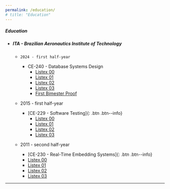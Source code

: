 ```yaml
---
permalink: /education/
# title: "Education"
---
```


##### __Education__
- ##### ITA - Brazilian Aeronautics Institute of Technology
  - ```2024 - first half-year```
    - CE-240 - Database Systems Design
      - [Listex 00](https://stra-uss.github.io/assets/ita/ce-240/listex00.pdf)
      - [Listex 01](https://stra-uss.github.io/assets/ita/ce-240/listex01.pdf)
      - [Listex 02](https://stra-uss.github.io/assets/ita/ce-240/listex02.pdf)
      - [Listex 03](https://stra-uss.github.io/assets/ita/ce-240/listex03.pdf)
      - [First Bimester Proof](https://stra-uss.github.io/assets/ce-240-projeto-de-sistemas-de-banco-de-dados-prova-01.pdf)
        
  - 2015 - first half-year
    - [CE-229 - Software Testing]{: .btn .btn--info}
      - [Listex 00](https://stra-uss.github.io/assets/ita/ce-229/listex00.pdf)
      - [Listex 01](https://stra-uss.github.io/assets/ita/ce-229/listex01.pdf)
      - [Listex 02](https://stra-uss.github.io/assets/ita/ce-229/listex02.pdf)
      - [Listex 03](https://stra-uss.github.io/assets/ita/ce-229/listex03.pdf)
 
  - 2011 - second half-year 
     - [CE-230 - Real-Time Embedding Systems]{: .btn .btn--info}
      - [Listex 00](https://stra-uss.github.io/assets/ita/ce-230/listex00.pdf)
      - [Listex 01](https://stra-uss.github.io/assets/ita/ce-230/listex01.pdf)
      - [Listex 02](https://stra-uss.github.io/assets/ita/ce-230/listex02.pdf)
      - [Listex 03](https://stra-uss.github.io/assets/ita/ce-230/listex03.pdf)
---

